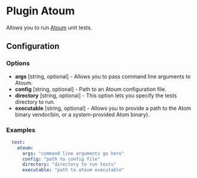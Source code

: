 Plugin Atoum
============

Allows you to run [Atoum](https://github.com/atoum/atoum) unit tests.

Configuration
-------------

### Options

- **args** [string, optional] - Allows you to pass command line arguments to Atoum.
- **config** [string, optional] - Path to an Atoum configuration file.
- **directory** [string, optional] - This option lets you specify the tests directory to run.
- **executable** [string, optional] - Allows you to provide a path to the Atom binary
vendor/bin, or a system-provided Atom binary).

### Examples
```yml
  test:
    atoum:
      args: "command line arguments go here"
      config: "path to config file"
      directory: "directory to run tests"
      executable: "path to atoum executable"
```
